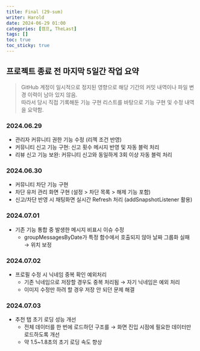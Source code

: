 ```yaml
---
title: Final (29-sum)
writer: Harold
date: 2024-06-29 01:00
categories: [캠프, TheLast]
tags: []
toc: true
toc_sticky: true
---
```


## 프로젝트 종료 전 마지막 5일간 작업 요약
> GitHub 계정이 일시적으로 정지된 영향으로 해당 기간의 커밋 내역이나 파일 변경 이력이 남아 있지 않음.  
> 따라서 당시 직접 기록해둔 기능 구현 리스트를 바탕으로 기능 구현 및 수정 내역을 요약함.

### 2024.06.29
- 관리자 커뮤니티 권한 기능 수정 (리젝 조건 반영)
- 커뮤니티 신고 기능 구현: 신고 횟수 메시지 반영 및 자동 블럭 처리
- 리뷰 신고 기능 보완: 커뮤니티 신고와 동일하게 3회 이상 자동 블럭 처리

### 2024.06.30
- 커뮤니티 차단 기능 구현
- 차단 유저 관리 화면 구현 (설정 > 차단 목록 > 해제 기능 포함)
- 신고/차단 반영 시 채팅화면 실시간 Refresh 처리 (addSnapshotListener 활용)

### 2024.07.01
- 기존 기능 통합 중 발생한 메시지 비표시 이슈 수정
  - groupMessagesByDate가 특정 함수에서 호출되지 않아 날짜 그룹화 실패 → 위치 보정

### 2024.07.02
- 프로필 수정 시 닉네임 중복 확인 예외처리
  - 기존 닉네임으로 저장할 경우도 중복 처리됨 → 자기 닉네임은 예외 처리
  - 이미지 수정만 하려 할 경우 저장 안 되던 문제 해결

### 2024.07.03
- 추천 탭 초기 로딩 성능 개선
  - 전체 데이터를 한 번에 로드하던 구조를 → 화면 진입 시점에 필요한 데이터만 로드하도록 개선
  - 약 1.5~1.8초의 초기 로딩 속도 향상